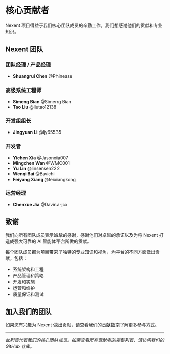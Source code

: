 # 核心贡献者

Nexent 项目得益于我们核心团队成员的辛勤工作。我们想感谢他们的贡献和专业知识。

## Nexent 团队

### 团队经理 / 产品经理
- **Shuangrui Chen** @Phinease

### 高级系统工程师
- **Simeng Bian** @Simeng Bian
- **Tao Liu** @liutao12138

### 开发组组长
- **Jingyuan Li** @ljy65535

### 开发者
- **Yichen Xia** @Jasonxia007
- **Mingchen Wan** @WMC001
- **Yu Lin** @linsensen222
- **Wenqi Bai** @Bavichi
- **Feiyang Xiang** @feixiangkong

### 运营经理
- **Chenxue Jia** @Davina-jcx

## 致谢

我们向所有团队成员表示诚挚的感谢，感谢他们对卓越的承诺以及为将 Nexent 打造成强大可靠的 AI 智能体平台所做的贡献。

每个团队成员都为项目带来了独特的专业知识和视角，为平台的不同方面做出贡献，包括：

- 系统架构和工程
- 产品管理和策略
- 开发和实施
- 运营和维护
- 质量保证和测试

## 加入我们的团队

如果您有兴趣为 Nexent 做出贡献，请查看我们的[贡献指南](/zh/contributing)了解更多参与方式。

---

*此列表代表我们的核心团队成员。如需查看所有贡献者的完整列表，请访问我们的 GitHub 仓库。* 